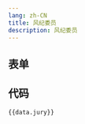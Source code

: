 ```yaml
---
lang: zh-CN
title: 风纪委员
description: 风纪委员
---
```


<script setup lang="ts">
import { jurySchema } from './_schema'
import useConfigStore from '@store/config'
const data = useConfigStore()

</script>

## 表单

<JSONSchema :schema="jurySchema" v-model="data.jury"></JSONSchema>

## 代码

```json-vue
{{data.jury}}
```
